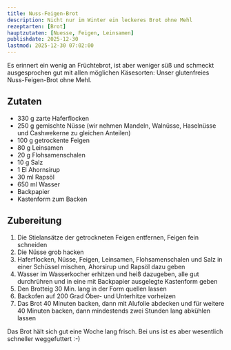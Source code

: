 ```yaml
---
title: Nuss-Feigen-Brot
description: Nicht nur im Winter ein leckeres Brot ohne Mehl
rezeptarten: [Brot]
hauptzutaten: [Nuesse, Feigen, Leinsamen]
publishdate: 2025-12-30
lastmod: 2025-12-30 07:02:00
---
```


Es erinnert ein wenig an Früchtebrot, ist aber weniger süß und schmeckt ausgesprochen gut mit allen möglichen Käsesorten: Unser glutenfreies Nuss-Feigen-Brot ohne Mehl. 

## Zutaten

- 330 g zarte Haferflocken
- 250 g gemischte Nüsse (wir nehmen Mandeln, Walnüsse, Haselnüsse und Cashwekerne zu gleichen Anteilen)
- 100 g getrockente Feigen
- 80 g Leinsamen
- 20 g Flohsamenschalen
- 10 g Salz
- 1 El Ahornsirup
- 30 ml Rapsöl
- 650 ml Wasser
- Backpapier
- Kastenform zum Backen



## Zubereitung

1. Die Stielansätze der getrockneten Feigen entfernen, Feigen fein schneiden
2. Die Nüsse grob hacken
3. Haferflocken, Nüsse, Feigen, Leinsamen, Flohsamenschalen und Salz in einer Schüssel mischen, Ahorsirup und Rapsöl dazu geben
4. Wasser im Wasserkocher erhitzen und heiß dazugeben, alle gut durchrühren und in eine mit Backpapier ausgelegte Kastenform geben
5. Den Brotteig 30 Min. lang in der Form quellen lassen
6. Backofen auf 200 Grad Ober- und Unterhitze vorheizen
7. Das Brot 40 Minuten backen, dann mit Alufolie abdecken und für weitere 40 Minuten backen, dann mindestends zwei Stunden lang abkühlen lassen


Das Brot hält sich gut eine Woche lang frisch. Bei uns ist es aber wesentlich schneller weggefuttert :-)